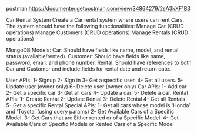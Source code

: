 postman
https://documenter.getpostman.com/view/34864279/2sA3kXF1B3


Car Rental System
Create a Car rental system where users can rent Cars. The system
should have the following functionalities:
Manage Car (CRUD operations)
Manage Customers (CRUD operations)
Manage Rentals (CRUD operations)

MongoDB Models:
Car: Should have fields like name, model, and rental status
(available/rented).
Customer: Should have fields like name, password, email, and phone
number.
Rental: Should have references to both Car and Customer and
include fields for rental date and return date.

User APIs:
1- Signup
2- Sign in
3- Get a specific user.
4- Get all users.
5- Update user (owner only)
6- Delete user (owner only)
Car APIs:
1- Add car
2- Get a specific car
3- Get all cars
4- Update a car.
5- Delete a car.
Rental APIs:
1- Create Rental
2- Update Rental
3- Delete Rental
4- Get all Rentals
5- Get a specific Rental
Special APIs:
1- Get all cars whose model is ‘Honda’ and ‘Toyota’ (using query
params)
2- Get Available Cars of a Specific Model.
3- Get Cars that are Either rented or of a Specific Model.
4- Get Available Cars of Specific Models or Rented Cars of a
Specific Model

